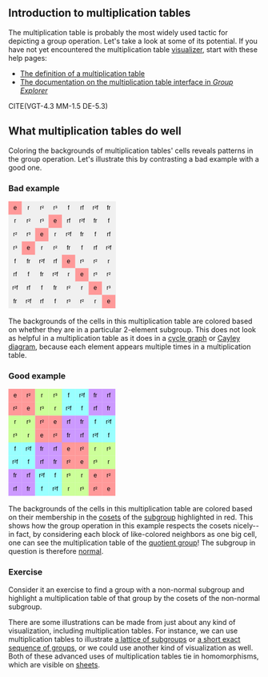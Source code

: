 
## Introduction to multiplication tables

The multiplication table is probably the most widely used tactic for
depicting a group operation.  Let's take a look at some of its potential.
If you have not yet encountered the multiplication table
[visualizer](rf-geterms.md#visualizers), start with these help pages:

 * [The definition of a multiplication table](rf-groupterms.md#multtable)
 * [The documentation on the multiplication table interface in
   *Group Explorer*](rf-um-mt-options.md)

CITE(VGT-4.3 MM-1.5 DE-5.3)

## What multiplication tables do well

Coloring the backgrounds of multiplication tables' cells reveals patterns in
the group operation.  Let's illustrate this by contrasting
a bad example with a good one.

### Bad example

![Multiplication table with unhelpful highlighting](d_4_multtable_bad_example.png)

The backgrounds of the cells in this multiplication table are colored based
on whether they are in a particular 2-element subgroup. This does not look
as helpful in a multiplication table as it does in a [cycle
graph](rf-groupterms.md#cycle-graph) or [Cayley
diagram](rf-groupterms.md#cayley-diagrams), because each element appears
multiple times in a multiplication table.

### Good example

![Multiplication table with helpful highlighting](d_4_multtable_good_example.png)

The backgrounds of the cells in this multiplication table are colored based
on their membership in the [cosets](rf-groupterms.md#cosets) of the
[subgroup](rf-groupterms.md#subgroup) highlighted in red. This shows how the
group operation in this example respects the cosets nicely--in fact, by
considering each block of like-colored neighbors as one big cell, one can
see the multiplication table of the [quotient
group](rf-groupterms.md#quotient)! The subgroup in question is therefore
[normal](rf-groupterms.md#normal-subgroup).

### Exercise

Consider it an exercise to find a group with a non-normal subgroup and
highlight a multiplication table of that group by the cosets of the
non-normal subgroup.

There are some illustrations can be made from just about any kind of
visualization, including multiplication tables.  For instance, we can use
multiplication tables to illustrate [a lattice of
subgroups](s_3_multtable_lattice.png) or [a short exact sequence of
groups](s_3_multtable_ses.png), or we could use another kind of
visualization as well.  Both of these advanced uses of multiplication tables
tie in homomorphisms, which are visible on [sheets](rf-um-sheetwindow.md).
